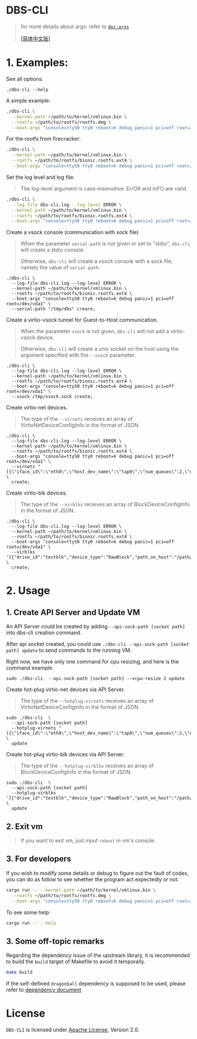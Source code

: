 # DBS-CLI

> for more details about args: refer to [`doc:args`](docs/args.md)
> 
> [[简体中文版]](README_zh.md)

# 1. Examples:

See all options:

```
./dbs-cli --help
```

A simple example:

```bash
./dbs-cli \
  --kernel-path ~/path/to/kernel/vmlinux.bin \
  --rootfs ~/path/to/rootfs/rootfs.dmg \
  --boot-args "console=ttyS0 tty0 reboot=k debug panic=1 pci=off root=/dev/vda1" create ;
```

For the rootfs from firecracker:

```bash
./dbs-cli \
  --kernel-path ~/path/to/kernel/vmlinux.bin \
  --rootfs ~/path/to/rootfs/bionic.rootfs.ext4 \
  --boot-args "console=ttyS0 tty0 reboot=k debug panic=1 pci=off root=/dev/vda" create ;
```


Set the log level and log file:

> The log-level argument is case-insensitive: ErrOR and InFO are valid.

```bash
./dbs-cli \
  --log-file dbs-cli.log --log-level ERROR \
  --kernel-path ~/path/to/kernel/vmlinux.bin \
  --rootfs ~/path/to/rootfs/bionic.rootfs.ext4 \
  --boot-args "console=ttyS0 tty0 reboot=k debug panic=1 pci=off root=/dev/vda1" create ;
```

Create a vsock console (communication with sock file)

> When the parameter `serial-path` is not given or set to "stdio", `dbs-cli` will create a stdio console.
> 
> Otherwise, `dbs-cli` will create a vsock console with a sock file, namely the value of `serial-path`.

```
./dbs-cli \
  --log-file dbs-cli.log --log-level ERROR \
  --kernel-path ~/path/to/kernel/vmlinux.bin \
  --rootfs ~/path/to/rootfs/bionic.rootfs.ext4 \
  --boot-args "console=ttyS0 tty0 reboot=k debug panic=1 pci=off root=/dev/vda1" \
  --serial-path "/tmp/dbs" creare;
```

Create a virtio-vsock tunnel for Guest-to-Host communication.

> When the parameter `vsock` is not given, `dbs-cli` will not add a virtio-vsock device.
> 
> Otherwise, `dbs-cli` will create a unix socket on the host using the argument
> specified with the `--vsock` parameter.

```
./dbs-cli \
  --log-file dbs-cli.log --log-level ERROR \
  --kernel-path ~/path/to/kernel/vmlinux.bin \
  --rootfs ~/path/to/rootfs/bionic.rootfs.ext4 \
  --boot-args "console=ttyS0 tty0 reboot=k debug panic=1 pci=off root=/dev/vda1" \
  --vsock /tmp/vsock.sock create;
```

Create virtio-net devices.

> The type of the `--virnets` receives an array of VirtioNetDeviceConfigInfo in the
> format of JSON.

```
./dbs-cli \
  --log-file dbs-cli.log --log-level ERROR \
  --kernel-path ~/path/to/kernel/vmlinux.bin \
  --rootfs ~/path/to/rootfs/bionic.rootfs.ext4 \
  --boot-args "console=ttyS0 tty0 reboot=k debug panic=1 pci=off root=/dev/vda1" \
  --virnets "[{\"iface_id\":\"eth0\",\"host_dev_name\":\"tap0\",\"num_queues\":2,\"queue_size\":0,\"guest_mac\":\"43:2D:9C:13:71:48\",\"allow_duplicate_mac\":true}]" \
  create;
```

Create virtio-blk devices.

> The type of the `--virblks` receives an array of BlockDeviceConfigInfo in the
> format of JSON.

```
./dbs-cli \
  --log-file dbs-cli.log --log-level ERROR \
  --kernel-path ~/path/to/kernel/vmlinux.bin \
  --rootfs ~/path/to/rootfs/bionic.rootfs.ext4 \
  --boot-args "console=ttyS0 tty0 reboot=k debug panic=1 pci=off root=/dev/vda1" \
  --virblks '[{"drive_id":"testblk","device_type":"RawBlock","path_on_host":"/path/to/test.img","is_root_device":false,"is_read_only":false,"is_direct":false,"no_drop":false,"num_queues":1,"queue_size":1024}]' \
  create;
```

# 2. Usage

## 1. Create API Server and Update VM

An API Server could be created by adding `--api-sock-path [socket path]`  into dbs-cli creation command.

After api socket created, you could use `./dbs-cli --api-sock-path [socket path] update` to send commands to the running VM.

Right now, we have only one command for cpu resizing, and here is the command example.

`sudo ./dbs-cli  --api-sock-path [socket path] --vcpu-resize 2 update`

Create hot-plug virtio-net devices via API Server.

> The type of the `--hotplug-virnets` receives an array of
> VirtioNetDeviceConfigInfo in the format of JSON.

```
sudo ./dbs-cli  \
  --api-sock-path [socket path]
  --hotplug-virnets "[{\"iface_id\":\"eth0\",\"host_dev_name\":\"tap0\",\"num_queues\":2,\"queue_size\":0,\"guest_mac\":\"43:2D:9C:13:71:48\",\"allow_duplicate_mac\":true}]" \
  update
```

Create hot-plug virtio-blk devices via API Server.

> The type of the `--hotplug-virblks` receives an array of
> BlockDeviceConfigInfo in the format of JSON.

```
sudo ./dbs-cli  \
  --api-sock-path [socket path]
  --hotplug-virblks '[{"drive_id":"testblk","device_type":"RawBlock","path_on_host":"/path/to/test.img","is_root_device":false,"is_read_only":false,"is_direct":false,"no_drop":false,"num_queues":1,"queue_size":1024}]' \
  update
```

## 2. Exit vm

> If you want to exit vm, just input `reboot` in vm's console.

## 3. For developers

If you wish to modify some details or debug to figure out the fault of codes, you can do as follow to see whether the program act expectedly or not.

```bash
cargo run -- --kernel-path ~/path/to/kernel/vmlinux.bin \
  --rootfs ~/path/to/rootfs/rootfs.dmg \
  --boot-args "console=ttyS0 tty0 reboot=k debug panic=1 pci=off root=/dev/vda1" ;
```

To see some help:

```bash
cargo run -- --help
```

## 3. Some off-topic remarks

Regarding the dependency issue of the upstream library, it is recommended to build the `build` target of Makefile to avoid it temporally.

```bash
make build
```

If the self-defined `dragonball` dependency is supposed to be used, please refer to [dependency document](docs/dependency.md)

# License

`DBS-CLI` is licensed under [Apache License](http://www.apache.org/licenses/LICENSE-2.0), Version 2.0.
